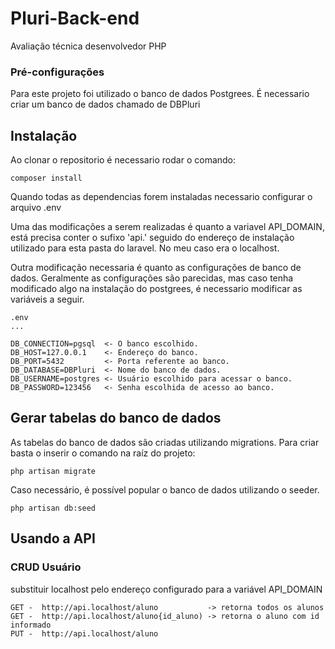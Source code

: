 # Pluri-Back-end
Avaliação técnica desenvolvedor PHP


### Pré-configurações
Para este projeto foi utilizado o banco de dados Postgrees. É necessario criar um banco de dados chamado de DBPluri


## Instalação


Ao clonar o repositorio é necessario rodar o comando:

```
composer install 
```

Quando todas as dependencias forem instaladas  necessario configurar o arquivo .env

Uma das modificações a serem realizadas é quanto a variavel API_DOMAIN, está precisa conter o sufixo 'api.' seguido do endereço de instalação utilizado para esta pasta do laravel. No meu caso era o localhost.

Outra modificação necessaria é quanto as configurações de banco de dados. Geralmente as configurações são parecidas, mas caso tenha modificado algo na instalação do postgrees, é necessario modificar as variáveis a seguir.


```
.env
...

DB_CONNECTION=pgsql  <- O banco escolhido.
DB_HOST=127.0.0.1    <- Endereço do banco.
DB_PORT=5432         <- Porta referente ao banco.
DB_DATABASE=DBPluri  <- Nome do banco de dados.
DB_USERNAME=postgres <- Usuário escolhido para acessar o banco.
DB_PASSWORD=123456   <- Senha escolhida de acesso ao banco.
```

## Gerar tabelas do banco de dados

As tabelas do banco de dados são criadas utilizando migrations. Para criar basta o inserir o comando na raíz do projeto:

```
php artisan migrate
```

Caso necessário, é possível popular o banco de dados utilizando o seeder.
```
php artisan db:seed
```

## Usando a API

### CRUD Usuário 
substituir localhost pelo endereço configurado para a variável API_DOMAIN

```
GET -  http://api.localhost/aluno           -> retorna todos os alunos
GET -  http://api.localhost/aluno{id_aluno) -> retorna o aluno com id informado
PUT -  http://api.localhost/aluno
```



